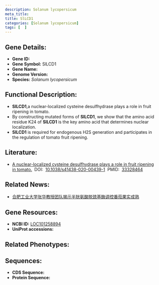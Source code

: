 ```yaml
---
description: Solanum lycopersicum
meta_title:
title: SlLCD1
categories: [Solanum lycopersicum]
tags: [  ]
---
```


## Gene Details:
- **Gene ID:**	[]()
- **Gene Symbol:** SlLCD1
- **Gene Name:** 
- **Genome Version:** []()
- **Species:** *Solanum lycopersicum*

## Functional Description:
   - **SlLCD1**,a nuclear-localized cysteine desulfhydrase plays a role in fruit ripening in tomato.
   - By constructing mutated forms of **SlLCD1**, we show that the amino acid residue K24 of **SlLCD1** is the key amino acid that determines nuclear localization.
   - **SlLCD1** is required for endogenous H2S generation and participates in the regulation of tomato fruit ripening.

## Literature:
   - [A nuclear-localized cysteine desulfhydrase plays a role in fruit ripening in tomato.]( https://www.nature.com/articles/s41438-020-00439-1)&nbsp;&nbsp;DOI:&nbsp;&nbsp;[10.1038/s41438-020-00439-1](https://www.nature.com/articles/s41438-020-00439-1)&nbsp;&nbsp;PMID:&nbsp;&nbsp;[33328464](https://pubmed.ncbi.nlm.nih.gov/33328464/)

## Related News:
   - [合肥工业大学张华教授团队揭示半胱氨酸脱巯基酶调控番茄果实成熟](https://mp.weixin.qq.com/s?__biz=MzIyOTY2NDYyNQ==&mid=2247505955&idx=6&sn=d721ecfa75ad898a5267f26039430992&chksm=e8bdaa3ddfca232baea4ab5b5d4f9b3cfb5ce77bbac1ca8830d17fce808f08ff5a91d590115b&scene=27#wechat_redirect)

## Gene Resources:
- **NCBI ID:** [LOC101258894](https://www.ncbi.nlm.nih.gov/gene/?term=LOC101258894)
- **UniProt accessions:** [](https://www.uniprot.org/uniprotkb//entry)

## Related Phenotypes:


## Sequences:
- **CDS Sequence:**
- **Protein Sequence:**
